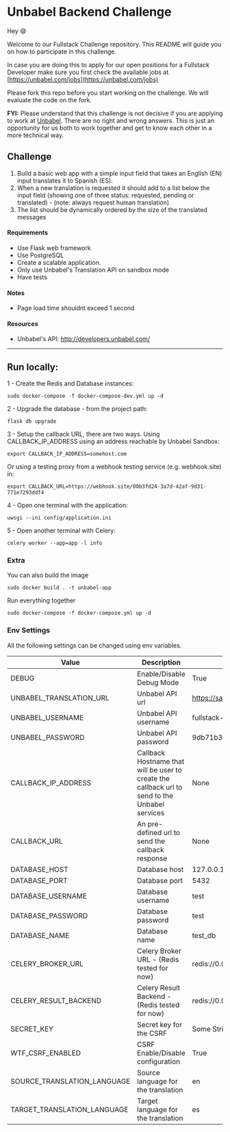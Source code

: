 # Unbabel Backend Challenge

Hey :smile:

Welcome to our Fullstack Challenge repository. This README will guide you on how to participate in this challenge.

In case you are doing this to apply for our open positions for a Fullstack Developer make sure you first check the available jobs at [https://unbabel.com/jobs](https://unbabel.com/jobs)

Please fork this repo before you start working on the challenge. We will evaluate the code on the fork.

**FYI:** Please understand that this challenge is not decisive if you are applying to work at [Unbabel](https://unbabel.com/jobs). There are no right and wrong answers. This is just an opportunity for us both to work together and get to know each other in a more technical way.

## Challenge

1) Build a basic web app with a simple input field that takes an English (EN) input translates it to Spanish (ES).
2) When a new translation is requested it should add to a list below the input field (showing one of three status: requested, pending or translated) - (note: always request human translation)
3) The list should be dynamically ordered by the size of the translated messages

#### Requirements
* Use Flask web framework
* Use PostgreSQL
* Create a scalable application. 
* Only use Unbabel's Translation API on sandbox mode
* Have tests

#### Notes
* Page load time shouldnt exceed 1 second

#### Resources
* Unbabel's API: http://developers.unbabel.com/

---------------------------------------------------------

## Run locally:
 
1 - Create the Redis and Database instances: 
 
    sudo docker-compose -f docker-compose-dev.yml up -d
    
2 - Upgrade the database - from the project path:
 
    flask db upgrade
 
3 - Setup the callback URL, there are two ways. Using CALLBACK_IP_ADDRESS using an address reachable by Unbabel Sandbox:
 
    export CALLBACK_IP_ADDRESS=somehost.com
    
Or using a testing proxy from a webhook testing service (e.g. webhook.site) in:
 
    export CALLBACK_URL=https://webhook.site/00b3fd24-3a7d-42af-9d31-771e7293ddf4
 
4 - Open one terminal with the application:
 
    uwsgi --ini config/application.ini
    
5 - Open another terminal with Celery:
 
    celery worker --app=app -l info
    
### Extra
You can also build the image 
 
    sudo docker build . -t unbabel-app
    
Run everything together 
 
    sudo docker-compose -f docker-compose.yml up -d
    
### Env Settings

All the following settings can be changed using env variables.

|                    Value | Description  | Default  |
|--------------------------|--------------|----------|
| DEBUG | Enable/Disable Debug Mode | True|
| UNBABEL_TRANSLATION_URL  |  Unbabel API url |  https://sandbox.unbabel.com/tapi/v2/translation/ |
| UNBABEL_USERNAME  | Unbabel API username  | fullstack-challenge  |
| UNBABEL_PASSWORD  | Unbabel API password  | 9db71b322d43a6ac0f681784ebdcc6409bb83359 |
| CALLBACK_IP_ADDRESS  | Callback Hostname that will be user to create the callback url to send to the Unbabel services  | None  |
| CALLBACK_URL  | An pre-defined url to send the callback response  | None  |
| DATABASE_HOST | Database host | 127.0.0.1 |
| DATABASE_PORT | Database port | 5432 |
| DATABASE_USERNAME | Database username | test |
| DATABASE_PASSWORD | Database password | test |
| DATABASE_NAME | Database name | test_db |
| CELERY_BROKER_URL | Celery Broker URL - (Redis tested for now) | redis://0.0.0.0:6379 |
| CELERY_RESULT_BACKEND | Celery Result Backend - (Redis tested for now) | redis://0.0.0.0:6379 |
| SECRET_KEY | Secret key for the CSRF | Some String |
| WTF_CSRF_ENABLED | CSRF Enable/Disable configuration  | True |
| SOURCE_TRANSLATION_LANGUAGE | Source language for the translation | en |
| TARGET_TRANSLATION_LANGUAGE | Target language for the translation  | es |
 
